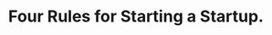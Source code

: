 ---
layout: post
title: "Four Rules for Starting a Startup."
summary: Five years, four lessons. Notes to self for the next time at bat.
alt-link: https://medium.com/@prlambert/four-rules-for-starting-a-startup-7f54d2e0e20c
---